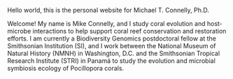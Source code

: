 Hello world, this is the personal website for Michael T. Connelly, Ph.D. 

Welcome! My name is Mike Connelly, and I study coral evolution and host-microbe interactions to help support coral reef conservation and restoration efforts. I am currently a Biodiversity Genomics postdoctoral fellow at the Smithsonian Institution (SI), and I work between the National Museum of Natural History (NMNH) in Washington, D.C. and the Smithsonian Tropical Research Institute (STRI) in Panamá to study the evolution and microbial symbiosis ecology of Pocillopora corals.